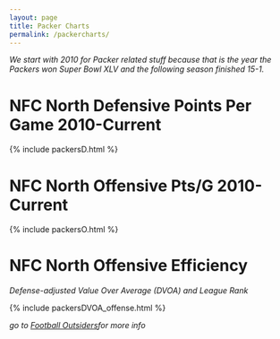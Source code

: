 ```yaml
---
layout: page
title: Packer Charts
permalink: /packercharts/
---
```


*We start with 2010 for Packer related stuff because that is the year the Packers won Super Bowl XLV and the following season finished 15-1.*

# NFC North Defensive Points Per Game 2010-Current
{% include packersD.html %}

# NFC North Offensive Pts/G 2010-Current
{% include packersO.html %}

# NFC North Offensive Efficiency 
*Defense-adjusted Value Over Average (DVOA) and League Rank*

{% include packersDVOA_offense.html %}

*go to <a href="https://www.footballoutsiders.com/stats/teameff/2019">Football Outsiders</a>for more info*